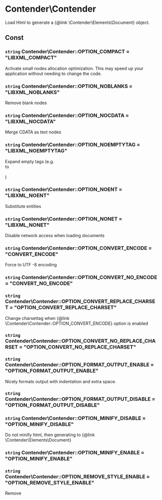 Contender\Contender
==========================

Load Html to generate a {@link \Contender\Elements\Document} object.

Const
----------------------------

### `string` Contender\Contender::OPTION_COMPACT = "LIBXML_COMPACT"
Activate small nodes allocation optimization. This may speed up your application without needing to change the code.




### `string` Contender\Contender::OPTION_NOBLANKS = "LIBXML_NOBLANKS"
Remove blank nodes




### `string` Contender\Contender::OPTION_NOCDATA = "LIBXML_NOCDATA"
Merge CDATA as text nodes




### `string` Contender\Contender::OPTION_NOEMPTYTAG = "LIBXML_NOEMPTYTAG"
Expand empty tags (e.g. <br/> to <br></br>)




### `string` Contender\Contender::OPTION_NOENT = "LIBXML_NOENT"
Substitute entities




### `string` Contender\Contender::OPTION_NONET = "LIBXML_NONET"
Disable network access when loading documents




### `string` Contender\Contender::OPTION_CONVERT_ENCODE = "CONVERT_ENCODE"
Force to UTF -8 encoding




### `string` Contender\Contender::OPTION_CONVERT_NO_ENCODE = "CONVERT_NO_ENCODE"





### `string` Contender\Contender::OPTION_CONVERT_REPLACE_CHARSET = "OPTION_CONVERT_REPLACE_CHARSET"
Change charset<meta>tag when {@link \Contender\Contender::OPTION_CONVERT_ENCODE} option is enabled




### `string` Contender\Contender::OPTION_CONVERT_NO_REPLACE_CHARSET = "OPTION_CONVERT_NO_REPLACE_CHARSET"





### `string` Contender\Contender::OPTION_FORMAT_OUTPUT_ENABLE = "OPTION_FORMAT_OUTPUT_ENABLE"
Nicely formats output with indentation and extra space.




### `string` Contender\Contender::OPTION_FORMAT_OUTPUT_DISABLE = "OPTION_FORMAT_OUTPUT_DISABLE"





### `string` Contender\Contender::OPTION_MINIFY_DISABLE = "OPTION_MINIFY_DISABLE"
Do not minify html, then generating to {@link \Contender\Elements\Document}




### `string` Contender\Contender::OPTION_MINIFY_ENABLE = "OPTION_MINIFY_ENABLE"





### `string` Contender\Contender::OPTION_REMOVE_STYLE_ENABLE = "OPTION_REMOVE_STYLE_ENABLE"
Remove <style>tags, then generating to {@link \Contender\Elements\Document}




### `string` Contender\Contender::OPTION_REMOVE_STYLE_DISABLE = "OPTION_REMOVE_STYLE_DISABLE"





### `string` Contender\Contender::OPTION_REMOVE_SCRIPT_ENABLE = "OPTION_REMOVE_SCRIPT_ENABLE"
Remove <script>tags, then generating to {@link \Contender\Elements\Document}




### `string` Contender\Contender::OPTION_REMOVE_SCRIPT_DISABLE = "OPTION_REMOVE_SCRIPT_DISABLE"





### `string` Contender\Contender::OPTION_REMOVE_COMMENT_ENABLE = "OPTION_REMOVE_COMMENT_ENABLE"
Remove <comment>tags, then generating to {@link \Contender\Elements\Document}




### `string` Contender\Contender::OPTION_REMOVE_COMMENT_DISABLE = "OPTION_REMOVE_COMMENT_DISABLE"





### `integer` Contender\Contender::DEFAULT_LIBXML_OPTION = 4194402
Default libxml options







Properties
----------------------------




Methods
----------------------------

### Contender\Contender::__construct()
Contender constructor.



#### Parameters


#### Return Values
mixed


### See Also
None



### Contender\Contender::setOption(string $option)
Options for converting Html to ContenderDocument



#### Parameters
##### `string` $option

Contender option const.



#### Return Values
$this


### See Also
None



### Contender\Contender::setOptions(array $options)
Calls {@link \Contender\Contender::setOption()} as an array



#### Parameters
##### `array` $options

Array multiple Contender option constants



#### Return Values
$this


### See Also
None



### Contender\Contender::load(string $html, array $options)
Generate a {@link \Contender\Elements\Document} from a string



#### Parameters
##### `string` $html

The string containing the HTML.

##### `array` $options

Array multiple Contender option constants



#### Return Values
\Contender\Elements\Document


### See Also
None



### Contender\Contender::loadFromUrl(string $url, array $options, array|null $context_option)
Generate a {@link \Contender\Elements\Document}  from a URL



#### Parameters
##### `string` $url

The path to the HTML document.

##### `array` $options

Array multiple Contender option constants

##### `array|null` $context_option

Context options



#### Return Values
\Contender\Elements\Document


### See Also
None



### Contender\Contender::loadStr(string $html, array $options)
Generate a {@link \Contender\Elements\Document}  from a string(static call)



#### Parameters
##### `string` $html

The string containing the HTML.

##### `array` $options

Array multiple Contender option constants



#### Return Values
\Contender\Elements\Document


### See Also
None



### Contender\Contender::loadUrl(string $url, array $options, array|null $context_option)
Generate a {@link \Contender\Elements\Document}  from a URL(static call)



#### Parameters
##### `string` $url

The path to the HTML document.

##### `array` $options

Array multiple Contender option constants

##### `array|null` $context_option

Context options



#### Return Values
\Contender\Elements\Document


### See Also
None




Contender\Elements\Collection
==========================

A collection of {@link \Contender\Elements\Node} from {@link \Contender\Elements\Document}

Const
----------------------------




Properties
----------------------------

### `string` Contender\Elements\Collection::$innerHTML 
1st of innerHTML



### `string` Contender\Elements\Collection::$inner_h_t_m_l 
1st of innerHTML






Methods
----------------------------

### Contender\Elements\Collection::__construct(mixed|null $items)
Collection constructor.



#### Parameters
##### `array` $items





#### Return Values
mixed


### See Also
None



### Contender\Elements\Collection::find(string $selectors)
Call {@link \Contender\Elements\Collection::querySelectorAll()} and {@link \Contender\Elements\Collection::onlyElement()}



#### Parameters
##### `string` $selectors





#### Return Values
\Contender\Elements\Collection


### See Also
None



### Contender\Elements\Collection::makeByDOMNodeList(DOMNodeList $element, Contender\Elements\ElementInterface $node)




#### Parameters
##### `\DOMNodeList` $element



##### `\Contender\Elements\ElementInterface` $node





#### Return Values
\Contender\Elements\Collection


### See Also
None



### Contender\Elements\Collection::onlyElement()
HTMLElement only Node



#### Parameters


#### Return Values
\Contender\Elements\Collection Filtered Collection


### See Also
None



### Contender\Elements\Collection::sortDom()
Sort {@link \Contender\Elements\Node} by line number and Xpath



#### Parameters


#### Return Values
\Contender\Elements\Collection Sorted Collection


### See Also
None



### Contender\Elements\Collection::querySelector(string $query)
Returns a {@link \Contender\Elements\Node} matching Css selector.



#### Parameters
##### `string` $query

Valid CSS selector string



#### Return Values
\Contender\Elements\Node|null


### See Also
None



### Contender\Elements\Collection::querySelectorAll(string $selectors)
Returns a {@link \Contender\Elements\Collection} of {@link \Contender\Elements\Node} matching Css selector.



#### Parameters
##### `string` $selectors

Valid CSS selector string



#### Return Values
\Contender\Elements\Collection|Node[]


### See Also
None



### Contender\Elements\Collection::__get(mixed|null $key)




#### Parameters
##### `string` $key





#### Return Values
mixed|string


### See Also
None



### Contender\Elements\Collection::__set(mixed|null $key, mixed|null $value)




#### Parameters
##### `mixed|null` $key



##### `mixed|null` $value





#### Return Values
void|mixed


### See Also
None



### Contender\Elements\Collection::__isset(mixed|null $key)




#### Parameters
##### `mixed|null` $key





#### Return Values
bool


### See Also
None



### Contender\Elements\Collection::attr(mixed|null $param)




#### Parameters
##### `mixed|null` $param





#### Return Values
string


### See Also
None



### Contender\Elements\Collection::times(mixed|null $number, callable|null $callback)
Create a new collection by invoking the callback a given amount of times.



#### Parameters
##### `int` $number



##### `callable` $callback





#### Return Values
static


### See Also
None



### Contender\Elements\Collection::all()
Get all of the items in the collection.



#### Parameters


#### Return Values
array


### See Also
None



### Contender\Elements\Collection::lazy()
Get a lazy collection for the items in this collection.



#### Parameters


#### Return Values
\Illuminate\Support\LazyCollection


### See Also
None



### Contender\Elements\Collection::avg(mixed|null $callback)
Get the average value of a given key.



#### Parameters
##### `callable|string|null` $callback





#### Return Values
mixed


### See Also
None



### Contender\Elements\Collection::median(mixed|null $key)
Get the median of a given key.



#### Parameters
##### `string|array|null` $key





#### Return Values
mixed


### See Also
None



### Contender\Elements\Collection::mode(mixed|null $key)
Get the mode of a given key.



#### Parameters
##### `string|array|null` $key





#### Return Values
array|null


### See Also
None



### Contender\Elements\Collection::collapse()
Collapse the collection of items into a single array.



#### Parameters


#### Return Values
static


### See Also
None



### Contender\Elements\Collection::contains(mixed|null $key, mixed|null $operator, mixed|null $value)
Determine if an item exists in the collection.



#### Parameters
##### `mixed` $key



##### `mixed` $operator



##### `mixed` $value





#### Return Values
bool


### See Also
None



### Contender\Elements\Collection::crossJoin(mixed|null $lists)
Cross join with the given lists, returning all possible permutations.



#### Parameters
##### `mixed|null` $lists





#### Return Values
static


### See Also
None



### Contender\Elements\Collection::diff(mixed|null $items)
Get the items in the collection that are not present in the given items.



#### Parameters
##### `mixed` $items





#### Return Values
static


### See Also
None



### Contender\Elements\Collection::diffUsing(mixed|null $items, callable $callback)
Get the items in the collection that are not present in the given items, using the callback.



#### Parameters
##### `mixed` $items



##### `callable` $callback





#### Return Values
static


### See Also
None



### Contender\Elements\Collection::diffAssoc(mixed|null $items)
Get the items in the collection whose keys and values are not present in the given items.



#### Parameters
##### `mixed` $items





#### Return Values
static


### See Also
None



### Contender\Elements\Collection::diffAssocUsing(mixed|null $items, callable $callback)
Get the items in the collection whose keys and values are not present in the given items, using the callback.



#### Parameters
##### `mixed` $items



##### `callable` $callback





#### Return Values
static


### See Also
None



### Contender\Elements\Collection::diffKeys(mixed|null $items)
Get the items in the collection whose keys are not present in the given items.



#### Parameters
##### `mixed` $items





#### Return Values
static


### See Also
None



### Contender\Elements\Collection::diffKeysUsing(mixed|null $items, callable $callback)
Get the items in the collection whose keys are not present in the given items, using the callback.



#### Parameters
##### `mixed` $items



##### `callable` $callback





#### Return Values
static


### See Also
None



### Contender\Elements\Collection::duplicates(mixed|null $callback, mixed|null $strict)
Retrieve duplicate items from the collection.



#### Parameters
##### `callable|null` $callback



##### `bool` $strict





#### Return Values
static


### See Also
None



### Contender\Elements\Collection::duplicatesStrict(mixed|null $callback)
Retrieve duplicate items from the collection using strict comparison.



#### Parameters
##### `callable|null` $callback





#### Return Values
static


### See Also
None



### Contender\Elements\Collection::except(mixed|null $keys)
Get all items except for those with the specified keys.



#### Parameters
##### `\Illuminate\Support\Collection|mixed` $keys





#### Return Values
static


### See Also
None



### Contender\Elements\Collection::filter(callable|null $callback)
Run a filter over each of the items.



#### Parameters
##### `callable|null` $callback





#### Return Values
static


### See Also
None



### Contender\Elements\Collection::first(callable|null $callback, mixed|null $default)
Get the first item from the collection passing the given truth test.



#### Parameters
##### `callable|null` $callback



##### `mixed` $default





#### Return Values
mixed


### See Also
None



### Contender\Elements\Collection::flatten(mixed|null $depth)
Get a flattened array of the items in the collection.



#### Parameters
##### `int` $depth





#### Return Values
static


### See Also
None



### Contender\Elements\Collection::flip()
Flip the items in the collection.



#### Parameters


#### Return Values
static


### See Also
None



### Contender\Elements\Collection::forget(mixed|null $keys)
Remove an item from the collection by key.



#### Parameters
##### `string|array` $keys





#### Return Values
$this


### See Also
None



### Contender\Elements\Collection::get(mixed|null $key, mixed|null $default)
Get an item from the collection by key.



#### Parameters
##### `mixed` $key



##### `mixed` $default





#### Return Values
mixed


### See Also
None



### Contender\Elements\Collection::groupBy(mixed|null $groupBy, mixed|null $preserveKeys)
Group an associative array by a field or using a callback.



#### Parameters
##### `array|callable|string` $groupBy



##### `bool` $preserveKeys





#### Return Values
static


### See Also
None



### Contender\Elements\Collection::keyBy(mixed|null $keyBy)
Key an associative array by a field or using a callback.



#### Parameters
##### `callable|string` $keyBy





#### Return Values
static


### See Also
None



### Contender\Elements\Collection::has(mixed|null $key)
Determine if an item exists in the collection by key.



#### Parameters
##### `mixed` $key





#### Return Values
bool


### See Also
None



### Contender\Elements\Collection::implode(mixed|null $value, mixed|null $glue)
Concatenate values of a given key as a string.



#### Parameters
##### `string` $value



##### `string` $glue





#### Return Values
string


### See Also
None



### Contender\Elements\Collection::intersect(mixed|null $items)
Intersect the collection with the given items.



#### Parameters
##### `mixed` $items





#### Return Values
static


### See Also
None



### Contender\Elements\Collection::intersectByKeys(mixed|null $items)
Intersect the collection with the given items by key.



#### Parameters
##### `mixed` $items





#### Return Values
static


### See Also
None



### Contender\Elements\Collection::isEmpty()
Determine if the collection is empty or not.



#### Parameters


#### Return Values
bool


### See Also
None



### Contender\Elements\Collection::join(mixed|null $glue, mixed|null $finalGlue)
Join all items from the collection using a string. The final items can use a separate glue string.



#### Parameters
##### `string` $glue



##### `string` $finalGlue





#### Return Values
string


### See Also
None



### Contender\Elements\Collection::keys()
Get the keys of the collection items.



#### Parameters


#### Return Values
static


### See Also
None



### Contender\Elements\Collection::last(callable|null $callback, mixed|null $default)
Get the last item from the collection.



#### Parameters
##### `callable|null` $callback



##### `mixed` $default





#### Return Values
mixed


### See Also
None



### Contender\Elements\Collection::pluck(mixed|null $value, mixed|null $key)
Get the values of a given key.



#### Parameters
##### `string|array` $value



##### `string|null` $key





#### Return Values
static


### See Also
None



### Contender\Elements\Collection::map(callable $callback)
Run a map over each of the items.



#### Parameters
##### `callable` $callback





#### Return Values
static


### See Also
None



### Contender\Elements\Collection::mapToDictionary(callable $callback)
Run a dictionary map over the items.

The callback should return an associative array with a single key/value pair.

#### Parameters
##### `callable` $callback





#### Return Values
static


### See Also
None



### Contender\Elements\Collection::mapWithKeys(callable $callback)
Run an associative map over each of the items.

The callback should return an associative array with a single key/value pair.

#### Parameters
##### `callable` $callback





#### Return Values
static


### See Also
None



### Contender\Elements\Collection::merge(mixed|null $items)
Merge the collection with the given items.



#### Parameters
##### `mixed` $items





#### Return Values
static


### See Also
None



### Contender\Elements\Collection::mergeRecursive(mixed|null $items)
Recursively merge the collection with the given items.



#### Parameters
##### `mixed` $items





#### Return Values
static


### See Also
None



### Contender\Elements\Collection::combine(mixed|null $values)
Create a collection by using this collection for keys and another for its values.



#### Parameters
##### `mixed` $values





#### Return Values
static


### See Also
None



### Contender\Elements\Collection::union(mixed|null $items)
Union the collection with the given items.



#### Parameters
##### `mixed` $items





#### Return Values
static


### See Also
None



### Contender\Elements\Collection::nth(mixed|null $step, mixed|null $offset)
Create a new collection consisting of every n-th element.



#### Parameters
##### `int` $step



##### `int` $offset





#### Return Values
static


### See Also
None



### Contender\Elements\Collection::only(mixed|null $keys)
Get the items with the specified keys.



#### Parameters
##### `mixed` $keys





#### Return Values
static


### See Also
None



### Contender\Elements\Collection::pop()
Get and remove the last item from the collection.



#### Parameters


#### Return Values
mixed


### See Also
None



### Contender\Elements\Collection::prepend(mixed|null $value, mixed|null $key)
Push an item onto the beginning of the collection.



#### Parameters
##### `mixed` $value



##### `mixed` $key





#### Return Values
$this


### See Also
None



### Contender\Elements\Collection::push(mixed|null $value)
Push an item onto the end of the collection.



#### Parameters
##### `mixed` $value





#### Return Values
$this


### See Also
None



### Contender\Elements\Collection::concat(mixed|null $source)
Push all of the given items onto the collection.



#### Parameters
##### `iterable` $source





#### Return Values
static


### See Also
None



### Contender\Elements\Collection::pull(mixed|null $key, mixed|null $default)
Get and remove an item from the collection.



#### Parameters
##### `mixed` $key



##### `mixed` $default





#### Return Values
mixed


### See Also
None



### Contender\Elements\Collection::put(mixed|null $key, mixed|null $value)
Put an item in the collection by key.



#### Parameters
##### `mixed` $key



##### `mixed` $value





#### Return Values
$this


### See Also
None



### Contender\Elements\Collection::random(mixed|null $number)
Get one or a specified number of items randomly from the collection.



#### Parameters
##### `int|null` $number





#### Return Values
static|mixed


### See Also
None



### Contender\Elements\Collection::reduce(callable $callback, mixed|null $initial)
Reduce the collection to a single value.



#### Parameters
##### `callable` $callback



##### `mixed` $initial





#### Return Values
mixed


### See Also
None



### Contender\Elements\Collection::replace(mixed|null $items)
Replace the collection items with the given items.



#### Parameters
##### `mixed` $items





#### Return Values
static


### See Also
None



### Contender\Elements\Collection::replaceRecursive(mixed|null $items)
Recursively replace the collection items with the given items.



#### Parameters
##### `mixed` $items





#### Return Values
static


### See Also
None



### Contender\Elements\Collection::reverse()
Reverse items order.



#### Parameters


#### Return Values
static


### See Also
None



### Contender\Elements\Collection::search(mixed|null $value, mixed|null $strict)
Search the collection for a given value and return the corresponding key if successful.



#### Parameters
##### `mixed` $value



##### `bool` $strict





#### Return Values
mixed


### See Also
None



### Contender\Elements\Collection::shift()
Get and remove the first item from the collection.



#### Parameters


#### Return Values
mixed


### See Also
None



### Contender\Elements\Collection::shuffle(mixed|null $seed)
Shuffle the items in the collection.



#### Parameters
##### `int` $seed





#### Return Values
static


### See Also
None



### Contender\Elements\Collection::skip(mixed|null $count)
Skip the first {$count} items.



#### Parameters
##### `int` $count





#### Return Values
static


### See Also
None



### Contender\Elements\Collection::slice(mixed|null $offset, mixed|null $length)
Slice the underlying collection array.



#### Parameters
##### `int` $offset



##### `int` $length





#### Return Values
static


### See Also
None



### Contender\Elements\Collection::split(mixed|null $numberOfGroups)
Split a collection into a certain number of groups.



#### Parameters
##### `int` $numberOfGroups





#### Return Values
static


### See Also
None



### Contender\Elements\Collection::chunk(mixed|null $size)
Chunk the collection into chunks of the given size.



#### Parameters
##### `int` $size





#### Return Values
static


### See Also
None



### Contender\Elements\Collection::sort(callable|null $callback)
Sort through each item with a callback.



#### Parameters
##### `callable|null` $callback





#### Return Values
static


### See Also
None



### Contender\Elements\Collection::sortBy(mixed|null $callback, mixed|null $options, mixed|null $descending)
Sort the collection using the given callback.



#### Parameters
##### `callable|string` $callback



##### `int` $options



##### `bool` $descending





#### Return Values
static


### See Also
None



### Contender\Elements\Collection::sortByDesc(mixed|null $callback, mixed|null $options)
Sort the collection in descending order using the given callback.



#### Parameters
##### `callable|string` $callback



##### `int` $options





#### Return Values
static


### See Also
None



### Contender\Elements\Collection::sortKeys(mixed|null $options, mixed|null $descending)
Sort the collection keys.



#### Parameters
##### `int` $options



##### `bool` $descending





#### Return Values
static


### See Also
None



### Contender\Elements\Collection::sortKeysDesc(mixed|null $options)
Sort the collection keys in descending order.



#### Parameters
##### `int` $options





#### Return Values
static


### See Also
None



### Contender\Elements\Collection::splice(mixed|null $offset, mixed|null $length, mixed|null $replacement)
Splice a portion of the underlying collection array.



#### Parameters
##### `int` $offset



##### `int|null` $length



##### `mixed` $replacement





#### Return Values
static


### See Also
None



### Contender\Elements\Collection::take(mixed|null $limit)
Take the first or last {$limit} items.



#### Parameters
##### `int` $limit





#### Return Values
static


### See Also
None



### Contender\Elements\Collection::transform(callable $callback)
Transform each item in the collection using a callback.



#### Parameters
##### `callable` $callback





#### Return Values
$this


### See Also
None



### Contender\Elements\Collection::values()
Reset the keys on the underlying array.



#### Parameters


#### Return Values
static


### See Also
None



### Contender\Elements\Collection::zip(mixed|null $items)
Zip the collection together with one or more arrays.

e.g. new Collection([1, 2, 3])->zip([4, 5, 6]);=> [[1, 4], [2, 5], [3, 6]]

#### Parameters
##### `mixed|null` $items





#### Return Values
static


### See Also
None



### Contender\Elements\Collection::pad(mixed|null $size, mixed|null $value)
Pad collection to the specified length with a value.



#### Parameters
##### `int` $size



##### `mixed` $value





#### Return Values
static


### See Also
None



### Contender\Elements\Collection::getIterator()
Get an iterator for the items.



#### Parameters


#### Return Values
\ArrayIterator


### See Also
None



### Contender\Elements\Collection::count()
Count the number of items in the collection.



#### Parameters


#### Return Values
int


### See Also
None



### Contender\Elements\Collection::add(mixed|null $item)
Add an item to the collection.



#### Parameters
##### `mixed` $item





#### Return Values
$this


### See Also
None



### Contender\Elements\Collection::toBase()
Get a base Support collection instance from this collection.



#### Parameters


#### Return Values
\Illuminate\Support\Collection


### See Also
None



### Contender\Elements\Collection::offsetExists(mixed|null $key)
Determine if an item exists at an offset.



#### Parameters
##### `mixed` $key





#### Return Values
bool


### See Also
None



### Contender\Elements\Collection::offsetGet(mixed|null $key)
Get an item at a given offset.



#### Parameters
##### `mixed` $key





#### Return Values
mixed


### See Also
None



### Contender\Elements\Collection::offsetSet(mixed|null $key, mixed|null $value)
Set the item at a given offset.



#### Parameters
##### `mixed` $key



##### `mixed` $value





#### Return Values
void


### See Also
None



### Contender\Elements\Collection::offsetUnset(mixed|null $key)
Unset the item at a given offset.



#### Parameters
##### `string` $key





#### Return Values
void


### See Also
None



### Contender\Elements\Collection::make(mixed|null $items)
Create a new collection instance if the value isn't one already.



#### Parameters
##### `mixed` $items





#### Return Values
static


### See Also
None



### Contender\Elements\Collection::wrap(mixed|null $value)
Wrap the given value in a collection if applicable.



#### Parameters
##### `mixed` $value





#### Return Values
static


### See Also
None



### Contender\Elements\Collection::unwrap(mixed|null $value)
Get the underlying items from the given collection if applicable.



#### Parameters
##### `array|static` $value





#### Return Values
array


### See Also
None



### Contender\Elements\Collection::average(mixed|null $callback)
Alias for the "avg" method.



#### Parameters
##### `callable|string|null` $callback





#### Return Values
mixed


### See Also
None



### Contender\Elements\Collection::some(mixed|null $key, mixed|null $operator, mixed|null $value)
Alias for the "contains" method.



#### Parameters
##### `mixed` $key



##### `mixed` $operator



##### `mixed` $value





#### Return Values
bool


### See Also
None



### Contender\Elements\Collection::containsStrict(mixed|null $key, mixed|null $value)
Determine if an item exists, using strict comparison.



#### Parameters
##### `mixed` $key



##### `mixed` $value





#### Return Values
bool


### See Also
None



### Contender\Elements\Collection::dd(mixed|null $args)
Dump the items and end the script.



#### Parameters
##### `mixed|null` $args





#### Return Values
void


### See Also
None



### Contender\Elements\Collection::dump()
Dump the items.



#### Parameters


#### Return Values
$this


### See Also
None



### Contender\Elements\Collection::each(callable $callback)
Execute a callback over each item.



#### Parameters
##### `callable` $callback





#### Return Values
$this


### See Also
None



### Contender\Elements\Collection::eachSpread(callable $callback)
Execute a callback over each nested chunk of items.



#### Parameters
##### `callable` $callback





#### Return Values
static


### See Also
None



### Contender\Elements\Collection::every(mixed|null $key, mixed|null $operator, mixed|null $value)
Determine if all items pass the given truth test.



#### Parameters
##### `string|callable` $key



##### `mixed` $operator



##### `mixed` $value





#### Return Values
bool


### See Also
None



### Contender\Elements\Collection::firstWhere(mixed|null $key, mixed|null $operator, mixed|null $value)
Get the first item by the given key value pair.



#### Parameters
##### `string` $key



##### `mixed` $operator



##### `mixed` $value





#### Return Values
mixed


### See Also
None



### Contender\Elements\Collection::isNotEmpty()
Determine if the collection is not empty.



#### Parameters


#### Return Values
bool


### See Also
None



### Contender\Elements\Collection::mapSpread(callable $callback)
Run a map over each nested chunk of items.



#### Parameters
##### `callable` $callback





#### Return Values
static


### See Also
None



### Contender\Elements\Collection::mapToGroups(callable $callback)
Run a grouping map over the items.

The callback should return an associative array with a single key/value pair.

#### Parameters
##### `callable` $callback





#### Return Values
static


### See Also
None



### Contender\Elements\Collection::flatMap(callable $callback)
Map a collection and flatten the result by a single level.



#### Parameters
##### `callable` $callback





#### Return Values
static


### See Also
None



### Contender\Elements\Collection::mapInto(mixed|null $class)
Map the values into a new class.



#### Parameters
##### `string` $class





#### Return Values
static


### See Also
None



### Contender\Elements\Collection::min(mixed|null $callback)
Get the min value of a given key.



#### Parameters
##### `callable|string|null` $callback





#### Return Values
mixed


### See Also
None



### Contender\Elements\Collection::max(mixed|null $callback)
Get the max value of a given key.



#### Parameters
##### `callable|string|null` $callback





#### Return Values
mixed


### See Also
None



### Contender\Elements\Collection::forPage(mixed|null $page, mixed|null $perPage)
"Paginate" the collection by slicing it into a smaller collection.



#### Parameters
##### `int` $page



##### `int` $perPage





#### Return Values
static


### See Also
None



### Contender\Elements\Collection::partition(mixed|null $key, mixed|null $operator, mixed|null $value)
Partition the collection into two arrays using the given callback or key.



#### Parameters
##### `callable|string` $key



##### `mixed` $operator



##### `mixed` $value





#### Return Values
static


### See Also
None



### Contender\Elements\Collection::sum(mixed|null $callback)
Get the sum of the given values.



#### Parameters
##### `callable|string|null` $callback





#### Return Values
mixed


### See Also
None



### Contender\Elements\Collection::when(mixed|null $value, callable $callback, callable|null $default)
Apply the callback if the value is truthy.



#### Parameters
##### `bool|mixed` $value



##### `callable` $callback



##### `callable` $default





#### Return Values
static|mixed


### See Also
None



### Contender\Elements\Collection::whenEmpty(callable $callback, callable|null $default)
Apply the callback if the collection is empty.



#### Parameters
##### `callable` $callback



##### `callable` $default





#### Return Values
static|mixed


### See Also
None



### Contender\Elements\Collection::whenNotEmpty(callable $callback, callable|null $default)
Apply the callback if the collection is not empty.



#### Parameters
##### `callable` $callback



##### `callable` $default





#### Return Values
static|mixed


### See Also
None



### Contender\Elements\Collection::unless(mixed|null $value, callable $callback, callable|null $default)
Apply the callback if the value is falsy.



#### Parameters
##### `bool` $value



##### `callable` $callback



##### `callable` $default





#### Return Values
static|mixed


### See Also
None



### Contender\Elements\Collection::unlessEmpty(callable $callback, callable|null $default)
Apply the callback unless the collection is empty.



#### Parameters
##### `callable` $callback



##### `callable` $default





#### Return Values
static|mixed


### See Also
None



### Contender\Elements\Collection::unlessNotEmpty(callable $callback, callable|null $default)
Apply the callback unless the collection is not empty.



#### Parameters
##### `callable` $callback



##### `callable` $default





#### Return Values
static|mixed


### See Also
None



### Contender\Elements\Collection::where(mixed|null $key, mixed|null $operator, mixed|null $value)
Filter items by the given key value pair.



#### Parameters
##### `string` $key



##### `mixed` $operator



##### `mixed` $value





#### Return Values
static


### See Also
None



### Contender\Elements\Collection::whereNull(mixed|null $key)
Filter items where the given key is not null.



#### Parameters
##### `string|null` $key





#### Return Values
static


### See Also
None



### Contender\Elements\Collection::whereNotNull(mixed|null $key)
Filter items where the given key is null.



#### Parameters
##### `string|null` $key





#### Return Values
static


### See Also
None



### Contender\Elements\Collection::whereStrict(mixed|null $key, mixed|null $value)
Filter items by the given key value pair using strict comparison.



#### Parameters
##### `string` $key



##### `mixed` $value





#### Return Values
static


### See Also
None



### Contender\Elements\Collection::whereIn(mixed|null $key, mixed|null $values, mixed|null $strict)
Filter items by the given key value pair.



#### Parameters
##### `string` $key



##### `mixed` $values



##### `bool` $strict





#### Return Values
static


### See Also
None



### Contender\Elements\Collection::whereInStrict(mixed|null $key, mixed|null $values)
Filter items by the given key value pair using strict comparison.



#### Parameters
##### `string` $key



##### `mixed` $values





#### Return Values
static


### See Also
None



### Contender\Elements\Collection::whereBetween(mixed|null $key, mixed|null $values)
Filter items such that the value of the given key is between the given values.



#### Parameters
##### `string` $key



##### `array` $values





#### Return Values
static


### See Also
None



### Contender\Elements\Collection::whereNotBetween(mixed|null $key, mixed|null $values)
Filter items such that the value of the given key is not between the given values.



#### Parameters
##### `string` $key



##### `array` $values





#### Return Values
static


### See Also
None



### Contender\Elements\Collection::whereNotIn(mixed|null $key, mixed|null $values, mixed|null $strict)
Filter items by the given key value pair.



#### Parameters
##### `string` $key



##### `mixed` $values



##### `bool` $strict





#### Return Values
static


### See Also
None



### Contender\Elements\Collection::whereNotInStrict(mixed|null $key, mixed|null $values)
Filter items by the given key value pair using strict comparison.



#### Parameters
##### `string` $key



##### `mixed` $values





#### Return Values
static


### See Also
None



### Contender\Elements\Collection::whereInstanceOf(mixed|null $type)
Filter the items, removing any items that don't match the given type.



#### Parameters
##### `string` $type





#### Return Values
static


### See Also
None



### Contender\Elements\Collection::pipe(callable $callback)
Pass the collection to the given callback and return the result.



#### Parameters
##### `callable` $callback





#### Return Values
mixed


### See Also
None



### Contender\Elements\Collection::tap(callable $callback)
Pass the collection to the given callback and then return it.



#### Parameters
##### `callable` $callback





#### Return Values
$this


### See Also
None



### Contender\Elements\Collection::reject(mixed|null $callback)
Create a collection of all elements that do not pass a given truth test.



#### Parameters
##### `callable|mixed` $callback





#### Return Values
static


### See Also
None



### Contender\Elements\Collection::unique(mixed|null $key, mixed|null $strict)
Return only unique items from the collection array.



#### Parameters
##### `string|callable|null` $key



##### `bool` $strict





#### Return Values
static


### See Also
None



### Contender\Elements\Collection::uniqueStrict(mixed|null $key)
Return only unique items from the collection array using strict comparison.



#### Parameters
##### `string|callable|null` $key





#### Return Values
static


### See Also
None



### Contender\Elements\Collection::collect()
Collect the values into a collection.



#### Parameters


#### Return Values
\Illuminate\Support\Collection


### See Also
None



### Contender\Elements\Collection::toArray()
Get the collection of items as a plain array.



#### Parameters


#### Return Values
array


### See Also
None



### Contender\Elements\Collection::jsonSerialize()
Convert the object into something JSON serializable.



#### Parameters


#### Return Values
array


### See Also
None



### Contender\Elements\Collection::toJson(mixed|null $options)
Get the collection of items as JSON.



#### Parameters
##### `int` $options





#### Return Values
string


### See Also
None



### Contender\Elements\Collection::getCachingIterator(mixed|null $flags)
Get a CachingIterator instance.



#### Parameters
##### `int` $flags





#### Return Values
\CachingIterator


### See Also
None



### Contender\Elements\Collection::countBy(mixed|null $callback)
Count the number of items in the collection using a given truth test.



#### Parameters
##### `callable|null` $callback





#### Return Values
static


### See Also
None



### Contender\Elements\Collection::__toString()
Convert the collection to its string representation.



#### Parameters


#### Return Values
string


### See Also
None



### Contender\Elements\Collection::proxy(mixed|null $method)
Add a method to the list of proxied methods.



#### Parameters
##### `string` $method





#### Return Values
void


### See Also
None



### Contender\Elements\Collection::macro(mixed|null $name, mixed|null $macro)
Register a custom macro.



#### Parameters
##### `string` $name



##### `object|callable` $macro





#### Return Values
void


### See Also
None



### Contender\Elements\Collection::mixin(mixed|null $mixin, mixed|null $replace)
Mix another object into the class.



#### Parameters
##### `object` $mixin



##### `bool` $replace





#### Return Values
void


### See Also
None



### Contender\Elements\Collection::hasMacro(mixed|null $name)
Checks if macro is registered.



#### Parameters
##### `string` $name





#### Return Values
bool


### See Also
None



### Contender\Elements\Collection::__callStatic(mixed|null $method, mixed|null $parameters)
Dynamically handle calls to the class.



#### Parameters
##### `string` $method



##### `array` $parameters





#### Return Values
mixed


### See Also
None



### Contender\Elements\Collection::__call(mixed|null $method, mixed|null $parameters)
Dynamically handle calls to the class.



#### Parameters
##### `string` $method



##### `array` $parameters





#### Return Values
mixed


### See Also
None




Contender\Elements\Document
==========================

Access each element of Html, like window.document in Javascript.

Const
----------------------------




Properties
----------------------------

### `bool` Contender\Elements\Document::$isElement __read only__
true if this node is an XML_ELEMENT_NODE



### `bool` Contender\Elements\Document::$is_element __read only__
true if this node is an XML_ELEMENT_NODE



### `bool` Contender\Elements\Document::$isAttr __read only__
true if this node is an XML_ATTRIBUTE_NODE



### `bool` Contender\Elements\Document::$is_attr __read only__
true if this node is an XML_ATTRIBUTE_NODE



### `bool` Contender\Elements\Document::$isText __read only__
true if this node is an XML_TEXT_NODE



### `bool` Contender\Elements\Document::$is_text __read only__
true if this node is an XML_TEXT_NODE



### `bool` Contender\Elements\Document::$isCharacterData __read only__
true if this node is an XML_CDATA_SECTION_NODE



### `bool` Contender\Elements\Document::$is_character_data __read only__
true if this node is an XML_CDATA_SECTION_NODE



### `bool` Contender\Elements\Document::$isEntityReference __read only__
true if this node is an XML_ENTITY_REF_NODE



### `bool` Contender\Elements\Document::$is_entity_reference __read only__
true if this node is an XML_ENTITY_REF_NODE



### `bool` Contender\Elements\Document::$isEntity __read only__
true if this node is an XML_ENTITY_NODE



### `bool` Contender\Elements\Document::$is_entity __read only__
true if this node is an XML_ENTITY_NODE



### `bool` Contender\Elements\Document::$isProcessingInstruction __read only__
true if this node is an XML_PI_NODE



### `bool` Contender\Elements\Document::$is_processing_instruction __read only__
true if this node is an XML_PI_NODE



### `bool` Contender\Elements\Document::$isComment __read only__
true if this node is an XML_COMMENT_NODE



### `bool` Contender\Elements\Document::$is_comment __read only__
true if this node is an XML_COMMENT_NODE



### `bool` Contender\Elements\Document::$isDocument __read only__
true if this node is an XML_DOCUMENT_NODE



### `bool` Contender\Elements\Document::$is_document __read only__
true if this node is an XML_DOCUMENT_NODE



### `bool` Contender\Elements\Document::$isDocumentType __read only__
true if this node is an XML_DOCUMENT_TYPE_NODE



### `bool` Contender\Elements\Document::$is_document_type __read only__
true if this node is an XML_DOCUMENT_TYPE_NODE



### `bool` Contender\Elements\Document::$isDocumentFragment __read only__
true if this node is an XML_DOCUMENT_FRAG_NODE



### `bool` Contender\Elements\Document::$is_document_fragment __read only__
true if this node is an XML_DOCUMENT_FRAG_NODE



### `bool` Contender\Elements\Document::$isNotation __read only__
true if this node is an XML_NOTATION_NODE



### `bool` Contender\Elements\Document::$is_notation __read only__
true if this node is an XML_NOTATION_NODE



### `string` Contender\Elements\Document::$innerText __read only__
The value of this node, depending on its type. Contrary to the W3C specification, the node value of DOMElement nodes is equal to {@link \Contender\Elements\Node::$textContent} instead of NULL.



### `string` Contender\Elements\Document::$inner_text __read only__
The value of this node, depending on its type. Contrary to the W3C specification, the node value of DOMElement nodes is equal to {@link \Contender\Elements\Node::$textContent} instead of NULL.



### `string` Contender\Elements\Document::$textContent __read only__
The text content of this node and its descendants.



### `string` Contender\Elements\Document::$text_content __read only__
The text content of this node and its descendants.



### `string` Contender\Elements\Document::$outerHTML __read only__
The outerHTML attribute of the Element DOM interface gets the serialized HTML fragment describing the element including its descendants. It can also be set to replace the element with nodes parsed from the given string.



### `string` Contender\Elements\Document::$outer_h_t_m_l __read only__
The outerHTML attribute of the Element DOM interface gets the serialized HTML fragment describing the element including its descendants. It can also be set to replace the element with nodes parsed from the given string.



### `string` Contender\Elements\Document::$outerXML __read only__
The outerXML attribute of the Element DOM interface gets the serialized HTML fragment describing the element including its descendants. It can also be set to replace the element with nodes parsed from the given string.



### `string` Contender\Elements\Document::$outer_x_m_l __read only__
The outerXML attribute of the Element DOM interface gets the serialized HTML fragment describing the element including its descendants. It can also be set to replace the element with nodes parsed from the given string.



### `string` Contender\Elements\Document::$nodePath __read only__
Gets an XPath location path for the node



### `string` Contender\Elements\Document::$node_path __read only__
Gets an XPath location path for the node



### `int` Contender\Elements\Document::$lineNo __read only__
Get line number for a node



### `int` Contender\Elements\Document::$line_no __read only__
Get line number for a node



### `\Contender\Elements\Collection` Contender\Elements\Document::$children __read only__
That contains all children of this node. If there are no children, this is an empty {@link \Contender\Elements\Collection}.



### `\Contender\Elements\Collection` Contender\Elements\Document::$childNodes __read only__
Aliases to children



### `\Contender\Elements\Collection` Contender\Elements\Document::$child_nodes __read only__
Aliases to children



### `\Contender\Elements\Node` Contender\Elements\Document::$firstChild __read only__
Get a first child node.



### `\Contender\Elements\Node` Contender\Elements\Document::$first_child __read only__
Get a first child node.



### `\Contender\Elements\Node` Contender\Elements\Document::$lastChild __read only__
Get a last child node.



### `\Contender\Elements\Node` Contender\Elements\Document::$last_child __read only__
Get a last child node.



### `\Contender\Elements\Document|null` Contender\Elements\Document::$firstElementChild __read only__
The first child of this node. If there is no such node, this returns NULL.



### `\Contender\Elements\Document|null` Contender\Elements\Document::$first_element_child __read only__
The first child of this node. If there is no such node, this returns NULL.



### `\Contender\Elements\Document|null` Contender\Elements\Document::$parentNode __read only__
The parent of this node. If there is no such node, this returns NULL.



### `\Contender\Elements\Document|null` Contender\Elements\Document::$parent_node __read only__
The parent of this node. If there is no such node, this returns NULL.



### `\Contender\Elements\Document|null` Contender\Elements\Document::$lastElementChild __read only__
The last child of this node. If there is no such node, this returns NULL.



### `\Contender\Elements\Document|null` Contender\Elements\Document::$last_element_child __read only__
The last child of this node. If there is no such node, this returns NULL.



### `\Contender\Elements\Document|null` Contender\Elements\Document::$previousElementSibling __read only__
The node immediately preceding this node. If there is no such node, this returns NULL.



### `\Contender\Elements\Document|null` Contender\Elements\Document::$previous_element_sibling __read only__
The node immediately preceding this node. If there is no such node, this returns NULL.



### `\Contender\Elements\Document|null` Contender\Elements\Document::$nextElementSibling __read only__
The node immediately following this node. If there is no such node, this returns NULL.



### `\Contender\Elements\Document|null` Contender\Elements\Document::$next_element_sibling __read only__
The node immediately following this node. If there is no such node, this returns NULL.



### `\Contender\Elements\Document|null` Contender\Elements\Document::$nextSibling __read only__
Alias to next_element_sibling



### `\Contender\Elements\Document|null` Contender\Elements\Document::$next_sibling __read only__
Alias to next_element_sibling



### `int` Contender\Elements\Document::$nodeType __read only__
Gets the type of the node.



### `int` Contender\Elements\Document::$node_type __read only__
Gets the type of the node.



### `string` Contender\Elements\Document::$nodeName __read only__
Returns the most accurate name for the current node type



### `string` Contender\Elements\Document::$node_name __read only__
Returns the most accurate name for the current node type



### `string` Contender\Elements\Document::$innerHTML 
The Element property innerHTML gets or sets the HTML or XML markup contained within the element



### `string` Contender\Elements\Document::$inner_h_t_m_l 
The Element property innerHTML gets or sets the HTML or XML markup contained within the element



### `string` Contender\Elements\Document::$innerXML 
The Element property innerXML gets or sets the HTML or XML markup contained within the element



### `string` Contender\Elements\Document::$inner_x_m_l 
The Element property innerXML gets or sets the HTML or XML markup contained within the element






Methods
----------------------------

### Contender\Elements\Document::__construct(DOMDocument $element)
Node constructor.



#### Parameters
##### `\DOMDocument` $element





#### Return Values
mixed


### See Also
None



### Contender\Elements\Document::createElement(string $name, string|null $value)




#### Parameters
##### `string` $name



##### `string|null` $value





#### Return Values
\Contender\Elements\Node


### See Also
None



### Contender\Elements\Document::__toString()




#### Parameters


#### Return Values
string


### See Also
None



### Contender\Elements\Document::getElementById(string $query)
Returns a {@link \Contender\Elements\Node} object representing the element whose id property matches the specified string.



#### Parameters
##### `string` $query

tag id



#### Return Values
\Contender\Elements\Node|null Selected node


### See Also
None



### Contender\Elements\Document::getElementsByClassName(string $query)
Returns a {@link \Contender\Elements\Collection} object of all child elements which have all of the given class name(s)



#### Parameters
##### `string` $query

tag class name



#### Return Values
\Contender\Elements\Collection|\Contender\Elements\Node[]


### See Also
None



### Contender\Elements\Document::getElementsByName(string $query)
Returns a {@link \Contender\Elements\Collection} object of elements with a given name in the document.



#### Parameters
##### `string` $query

tag name attribute



#### Return Values
\Contender\Elements\Collection|\Contender\Elements\Node[]


### See Also
None



### Contender\Elements\Document::getElementsByTagName(string $tag_name)
Returns a {@link \Contender\Elements\Collection} object of elements with the given tag name.



#### Parameters
##### `string` $tag_name

Elements tag name



#### Return Values
\Contender\Elements\Collection


### See Also
None



### Contender\Elements\Document::getAttributeNodeNS(string $namespaceURI, string $localName)
Returns the attribute node in namespace namespaceURI with local name localName for the current node.



#### Parameters
##### `string` $namespaceURI

The namespace URI.

##### `string` $localName

The local name.



#### Return Values
\Contender\Elements\Collection


### See Also
None



### Contender\Elements\Document::querySelector(string $selectors)
Returns a {@link \Contender\Elements\Node} matching Css selector.



#### Parameters
##### `string` $selectors

Valid CSS selector string



#### Return Values
\Contender\Elements\Node|null


### See Also
None



### Contender\Elements\Document::querySelectorAll(string $selectors)
Returns a {@link \Contender\Elements\Collection} of {@link \Contender\Elements\Node} matching Css selector.



#### Parameters
##### `string` $selectors

Valid CSS selector string



#### Return Values
\Contender\Elements\Collection|Node[]


### See Also
None



### Contender\Elements\Document::find(string $query)
Call querySelectorAll() and {@link \Contender\Elements\Collection::onlyElement()}



#### Parameters
##### `string` $query





#### Return Values
\Contender\Elements\Collection


### See Also
None



### Contender\Elements\Document::evaluateToCollection(string $query)
Evaluates the given XPath expression and returns a {@link \Contender\Elements\Collection} result if possible



#### Parameters
##### `string` $query

xpath



#### Return Values
\Contender\Elements\Collection|Node[]


### See Also
None



### Contender\Elements\Document::evaluate(string $query, int $offset)
Evaluates the given XPath expression and returns a {@link \Contender\Elements\Node} result if possible



#### Parameters
##### `string` $query

xpath

##### `int` $offset





#### Return Values
\Contender\Elements\Node|null


### See Also
None



### Contender\Elements\Document::attr(mixed|null $name)
if call attr('name')

Alias getAttr()if call attr('name', 'value')Alias setAttr()

#### Parameters
##### `mixed|null` $name





#### Return Values
string|null


### See Also
None



### Contender\Elements\Document::getAttr(string $name)
get tag attribute for element.



#### Parameters
##### `string` $name





#### Return Values
mixed


### See Also
None



### Contender\Elements\Document::setAttr(string $name, string $value)
set tag attribute for element.



#### Parameters
##### `string` $name



##### `string` $value





#### Return Values
mixed


### See Also
None




Contender\Elements\Node
==========================

Each element accessed from the {@link \Contender\Elements\Document}

Const
----------------------------




Properties
----------------------------

### `bool` Contender\Elements\Node::$isElement __read only__
true if this node is an XML_ELEMENT_NODE



### `bool` Contender\Elements\Node::$is_element __read only__
true if this node is an XML_ELEMENT_NODE



### `bool` Contender\Elements\Node::$isAttr __read only__
true if this node is an XML_ATTRIBUTE_NODE



### `bool` Contender\Elements\Node::$is_attr __read only__
true if this node is an XML_ATTRIBUTE_NODE



### `bool` Contender\Elements\Node::$isText __read only__
true if this node is an XML_TEXT_NODE



### `bool` Contender\Elements\Node::$is_text __read only__
true if this node is an XML_TEXT_NODE



### `bool` Contender\Elements\Node::$isCharacterData __read only__
true if this node is an XML_CDATA_SECTION_NODE



### `bool` Contender\Elements\Node::$is_character_data __read only__
true if this node is an XML_CDATA_SECTION_NODE



### `bool` Contender\Elements\Node::$isEntityReference __read only__
true if this node is an XML_ENTITY_REF_NODE



### `bool` Contender\Elements\Node::$is_entity_reference __read only__
true if this node is an XML_ENTITY_REF_NODE



### `bool` Contender\Elements\Node::$isEntity __read only__
true if this node is an XML_ENTITY_NODE



### `bool` Contender\Elements\Node::$is_entity __read only__
true if this node is an XML_ENTITY_NODE



### `bool` Contender\Elements\Node::$isProcessingInstruction __read only__
true if this node is an XML_PI_NODE



### `bool` Contender\Elements\Node::$is_processing_instruction __read only__
true if this node is an XML_PI_NODE



### `bool` Contender\Elements\Node::$isComment __read only__
true if this node is an XML_COMMENT_NODE



### `bool` Contender\Elements\Node::$is_comment __read only__
true if this node is an XML_COMMENT_NODE



### `bool` Contender\Elements\Node::$isDocument __read only__
true if this node is an XML_DOCUMENT_NODE



### `bool` Contender\Elements\Node::$is_document __read only__
true if this node is an XML_DOCUMENT_NODE



### `bool` Contender\Elements\Node::$isDocumentType __read only__
true if this node is an XML_DOCUMENT_TYPE_NODE



### `bool` Contender\Elements\Node::$is_document_type __read only__
true if this node is an XML_DOCUMENT_TYPE_NODE



### `bool` Contender\Elements\Node::$isDocumentFragment __read only__
true if this node is an XML_DOCUMENT_FRAG_NODE



### `bool` Contender\Elements\Node::$is_document_fragment __read only__
true if this node is an XML_DOCUMENT_FRAG_NODE



### `bool` Contender\Elements\Node::$isNotation __read only__
true if this node is an XML_NOTATION_NODE



### `bool` Contender\Elements\Node::$is_notation __read only__
true if this node is an XML_NOTATION_NODE



### `string` Contender\Elements\Node::$innerText __read only__
The value of this node, depending on its type. Contrary to the W3C specification, the node value of DOMElement nodes is equal to {@link \Contender\Elements\Node::$textContent} instead of NULL.



### `string` Contender\Elements\Node::$inner_text __read only__
The value of this node, depending on its type. Contrary to the W3C specification, the node value of DOMElement nodes is equal to {@link \Contender\Elements\Node::$textContent} instead of NULL.



### `string` Contender\Elements\Node::$textContent __read only__
The text content of this node and its descendants.



### `string` Contender\Elements\Node::$text_content __read only__
The text content of this node and its descendants.



### `string` Contender\Elements\Node::$outerHTML __read only__
The outerHTML attribute of the Element DOM interface gets the serialized HTML fragment describing the element including its descendants. It can also be set to replace the element with nodes parsed from the given string.



### `string` Contender\Elements\Node::$outer_h_t_m_l __read only__
The outerHTML attribute of the Element DOM interface gets the serialized HTML fragment describing the element including its descendants. It can also be set to replace the element with nodes parsed from the given string.



### `string` Contender\Elements\Node::$outerXML __read only__
The outerXML attribute of the Element DOM interface gets the serialized HTML fragment describing the element including its descendants. It can also be set to replace the element with nodes parsed from the given string.



### `string` Contender\Elements\Node::$outer_x_m_l __read only__
The outerXML attribute of the Element DOM interface gets the serialized HTML fragment describing the element including its descendants. It can also be set to replace the element with nodes parsed from the given string.



### `string` Contender\Elements\Node::$nodePath __read only__
Gets an XPath location path for the node



### `string` Contender\Elements\Node::$node_path __read only__
Gets an XPath location path for the node



### `int` Contender\Elements\Node::$lineNo __read only__
Get line number for a node



### `int` Contender\Elements\Node::$line_no __read only__
Get line number for a node



### `\Contender\Elements\Collection` Contender\Elements\Node::$children __read only__
That contains all children of this node. If there are no children, this is an empty {@link \Contender\Elements\Collection}.



### `\Contender\Elements\Collection` Contender\Elements\Node::$childNodes __read only__
Aliases to children



### `\Contender\Elements\Collection` Contender\Elements\Node::$child_nodes __read only__
Aliases to children



### `\Contender\Elements\Node` Contender\Elements\Node::$firstChild __read only__
Get a first child node.



### `\Contender\Elements\Node` Contender\Elements\Node::$first_child __read only__
Get a first child node.



### `\Contender\Elements\Node` Contender\Elements\Node::$lastChild __read only__
Get a last child node.



### `\Contender\Elements\Node` Contender\Elements\Node::$last_child __read only__
Get a last child node.



### `\Contender\Elements\Node|null` Contender\Elements\Node::$firstElementChild __read only__
The first child of this node. If there is no such node, this returns NULL.



### `\Contender\Elements\Node|null` Contender\Elements\Node::$first_element_child __read only__
The first child of this node. If there is no such node, this returns NULL.



### `\Contender\Elements\Node|null` Contender\Elements\Node::$parentNode __read only__
The parent of this node. If there is no such node, this returns NULL.



### `\Contender\Elements\Node|null` Contender\Elements\Node::$parent_node __read only__
The parent of this node. If there is no such node, this returns NULL.



### `\Contender\Elements\Node|null` Contender\Elements\Node::$lastElementChild __read only__
The last child of this node. If there is no such node, this returns NULL.



### `\Contender\Elements\Node|null` Contender\Elements\Node::$last_element_child __read only__
The last child of this node. If there is no such node, this returns NULL.



### `\Contender\Elements\Node|null` Contender\Elements\Node::$previousElementSibling __read only__
The node immediately preceding this node. If there is no such node, this returns NULL.



### `\Contender\Elements\Node|null` Contender\Elements\Node::$previous_element_sibling __read only__
The node immediately preceding this node. If there is no such node, this returns NULL.



### `\Contender\Elements\Node|null` Contender\Elements\Node::$nextElementSibling __read only__
The node immediately following this node. If there is no such node, this returns NULL.



### `\Contender\Elements\Node|null` Contender\Elements\Node::$next_element_sibling __read only__
The node immediately following this node. If there is no such node, this returns NULL.



### `\Contender\Elements\Node|null` Contender\Elements\Node::$nextSibling __read only__
Alias to next_element_sibling



### `\Contender\Elements\Node|null` Contender\Elements\Node::$next_sibling __read only__
Alias to next_element_sibling



### `int` Contender\Elements\Node::$nodeType __read only__
Gets the type of the node.



### `int` Contender\Elements\Node::$node_type __read only__
Gets the type of the node.



### `string` Contender\Elements\Node::$nodeName __read only__
Returns the most accurate name for the current node type



### `string` Contender\Elements\Node::$node_name __read only__
Returns the most accurate name for the current node type



### `string` Contender\Elements\Node::$innerHTML 
The Element property innerHTML gets or sets the HTML or XML markup contained within the element



### `string` Contender\Elements\Node::$inner_h_t_m_l 
The Element property innerHTML gets or sets the HTML or XML markup contained within the element



### `string` Contender\Elements\Node::$innerXML 
The Element property innerXML gets or sets the HTML or XML markup contained within the element



### `string` Contender\Elements\Node::$inner_x_m_l 
The Element property innerXML gets or sets the HTML or XML markup contained within the element






Methods
----------------------------

### Contender\Elements\Node::__construct(DOMNode $element)
Node constructor.



#### Parameters
##### `\DOMNode` $element





#### Return Values
mixed


### See Also
None



### Contender\Elements\Node::__toString()




#### Parameters


#### Return Values
string


### See Also
None



### Contender\Elements\Node::getElementById(string $query)
Returns a {@link \Contender\Elements\Node} object representing the element whose id property matches the specified string.



#### Parameters
##### `string` $query

tag id



#### Return Values
\Contender\Elements\Node|null Selected node


### See Also
None



### Contender\Elements\Node::getElementsByClassName(string $query)
Returns a {@link \Contender\Elements\Collection} object of all child elements which have all of the given class name(s)



#### Parameters
##### `string` $query

tag class name



#### Return Values
\Contender\Elements\Collection|\Contender\Elements\Node[]


### See Also
None



### Contender\Elements\Node::getElementsByName(string $query)
Returns a {@link \Contender\Elements\Collection} object of elements with a given name in the document.



#### Parameters
##### `string` $query

tag name attribute



#### Return Values
\Contender\Elements\Collection|\Contender\Elements\Node[]


### See Also
None



### Contender\Elements\Node::getElementsByTagName(string $tag_name)
Returns a {@link \Contender\Elements\Collection} object of elements with the given tag name.



#### Parameters
##### `string` $tag_name

Elements tag name



#### Return Values
\Contender\Elements\Collection


### See Also
None



### Contender\Elements\Node::getAttributeNodeNS(string $namespaceURI, string $localName)
Returns the attribute node in namespace namespaceURI with local name localName for the current node.



#### Parameters
##### `string` $namespaceURI

The namespace URI.

##### `string` $localName

The local name.



#### Return Values
\Contender\Elements\Collection


### See Also
None



### Contender\Elements\Node::querySelector(string $selectors)
Returns a {@link \Contender\Elements\Node} matching Css selector.



#### Parameters
##### `string` $selectors

Valid CSS selector string



#### Return Values
\Contender\Elements\Node|null


### See Also
None



### Contender\Elements\Node::querySelectorAll(string $selectors)
Returns a {@link \Contender\Elements\Collection} of {@link \Contender\Elements\Node} matching Css selector.



#### Parameters
##### `string` $selectors

Valid CSS selector string



#### Return Values
\Contender\Elements\Collection|Node[]


### See Also
None



### Contender\Elements\Node::find(string $query)
Call querySelectorAll() and {@link \Contender\Elements\Collection::onlyElement()}



#### Parameters
##### `string` $query





#### Return Values
\Contender\Elements\Collection


### See Also
None



### Contender\Elements\Node::evaluateToCollection(string $query)
Evaluates the given XPath expression and returns a {@link \Contender\Elements\Collection} result if possible



#### Parameters
##### `string` $query

xpath



#### Return Values
\Contender\Elements\Collection|Node[]


### See Also
None



### Contender\Elements\Node::evaluate(string $query, int $offset)
Evaluates the given XPath expression and returns a {@link \Contender\Elements\Node} result if possible



#### Parameters
##### `string` $query

xpath

##### `int` $offset





#### Return Values
\Contender\Elements\Node|null


### See Also
None



### Contender\Elements\Node::attr(mixed|null $name)
if call attr('name')

Alias getAttr()if call attr('name', 'value')Alias setAttr()

#### Parameters
##### `mixed|null` $name





#### Return Values
string|null


### See Also
None



### Contender\Elements\Node::getAttr(string $name)
get tag attribute for element.



#### Parameters
##### `string` $name





#### Return Values
mixed


### See Also
None



### Contender\Elements\Node::setAttr(string $name, string $value)
set tag attribute for element.



#### Parameters
##### `string` $name



##### `string` $value





#### Return Values
mixed


### See Also
None




